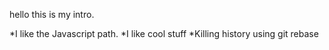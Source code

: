 hello this is my intro.

*I like the Javascript path.
*I like cool stuff
*Killing history using git rebase
